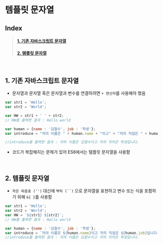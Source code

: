 # 템플릿 문자열

## Index
> #### [1. 기존 자바스크립트 문자열](#1-eab8b0eca1b4-ec9e90ebb094ec8aa4ed81aceba6bded8ab8-ebacb8ec9e90ec97b4-1)  
> #### [2. 템플릿 문자열](#2-ed859ced948ceba6bf-ebacb8ec9e90ec97b4-1)

<br>

## 1. 기존 자바스크립트 문자열 
- 문자열과 문자열 혹은 문자열과 변수를 연결하려면 `+ 연산자`를 사용해야 했음
```js
var str1 = 'Hello';
var str2 = 'World';

var HW = str1 + ' ' + str2;
// HW를 출력한 결과 : Hello world

var human = {name : '김철수', job : '학생'};
var introduce = "저의 이름은 " + human.name + "이고" + "저의 직업은 " + human.job + "입니다";

//introduce를 출력한 결과 : 저의 이름은 김철수이고 저의 직어은 학생입니다.
```

- 코드가 복잡해지는 문제가 있어 ES6에서는 템플릿 문자열을 사용함

<br>

## 2. 템플릿 문자열

- `작은 따옴표 ('')` 대신에 `백틱 (``)` 으로 문자열을 표현하고 변수 또는 식을 포함하기 위해 `&{ }`를 사용함

```js
var str1 = 'Hello';
var str2 = 'World';
var HW = `${str1} ${str2}`;
// HW를 출력한 결과 : Hello world

var human = {name : '김철수', job : '학생'};
var introduce = `저의 이름은 ${human.name}이고 저의 직업은 ${human.job}입니다.`
//introduce를 출력한 결과 : 저의 이름은 김철수이고 저의 직어은 학생입니다.
```